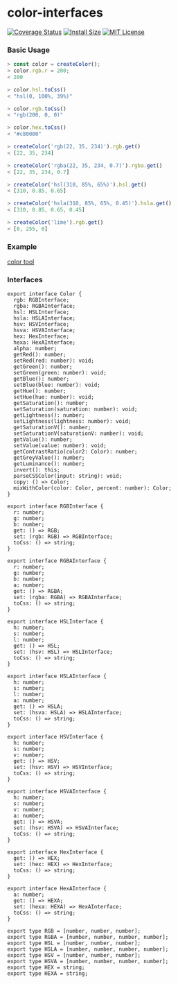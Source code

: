 # color-interfaces

[![Coverage Status](https://coveralls.io/repos/github/chriskr/color-interfaces/badge.svg?branch=master)](https://coveralls.io/github/chriskr/color-interfaces)
[![Install Size](https://packagephobia.now.sh/badge?p=color-interfaces)](https://packagephobia.now.sh/result?p=color-interfaces)
[![MIT License](http://img.shields.io/badge/license-MIT-blue.svg)](https://github.com/chriskr/color-interfaces/blob/master/LICENSE)

### Basic Usage

```js
> const color = createColor();
> color.rgb.r = 200;
< 200

> color.hsl.toCss()
< "hsl(0, 100%, 39%)"

> color.rgb.toCss()
< "rgb(200, 0, 0)"

> color.hex.toCss()
< "#c80000"

> createColor('rgb(22, 35, 234)').rgb.get()
< [22, 35, 234]

> createColor('rgba(22, 35, 234, 0.7)').rgba.get()
< [22, 35, 234, 0.7]

> createColor('hsl(310, 85%, 65%)').hsl.get()
< [310, 0.85, 0.65]

> createColor('hsla(310, 85%, 65%, 0.45)').hsla.get()
< [310, 0.85, 0.65, 0.45]

> createColor('lime').rgb.get()
< [0, 255, 0]
```

### Example

[color tool](https://chriskr.github.io/color-tool/build/)

### Interfaces

```TypeScriptexport
export interface Color {
  rgb: RGBInterface;
  rgba: RGBAInterface;
  hsl: HSLInterface;
  hsla: HSLAInterface;
  hsv: HSVInterface;
  hsva: HSVAInterface;
  hex: HexInterface;
  hexa: HexAInterface;
  alpha: number;
  getRed(): number;
  setRed(red: number): void;
  getGreen(): number;
  setGreen(green: number): void;
  getBlue(): number;
  setBlue(blue: number): void;
  getHue(): number;
  setHue(hue: number): void;
  getSaturation(): number;
  setSaturation(saturation: number): void;
  getLightness(): number;
  setLightness(lightness: number): void;
  getSaturationV(): number;
  setSaturationV(saturationV: number): void;
  getValue(): number;
  setValue(value: number): void;
  getContrastRatio(color2: Color): number;
  getGreyValue(): number;
  getLuminance(): number;
  invert(): this;
  parseCSSColor(input: string): void;
  copy: () => Color;
  mixWithColor(color: Color, percent: number): Color;
}

export interface RGBInterface {
  r: number;
  g: number;
  b: number;
  get: () => RGB;
  set: (rgb: RGB) => RGBInterface;
  toCss: () => string;
}

export interface RGBAInterface {
  r: number;
  g: number;
  b: number;
  a: number;
  get: () => RGBA;
  set: (rgba: RGBA) => RGBAInterface;
  toCss: () => string;
}

export interface HSLInterface {
  h: number;
  s: number;
  l: number;
  get: () => HSL;
  set: (hsv: HSL) => HSLInterface;
  toCss: () => string;
}

export interface HSLAInterface {
  h: number;
  s: number;
  l: number;
  a: number;
  get: () => HSLA;
  set: (hsva: HSLA) => HSLAInterface;
  toCss: () => string;
}

export interface HSVInterface {
  h: number;
  s: number;
  v: number;
  get: () => HSV;
  set: (hsv: HSV) => HSVInterface;
  toCss: () => string;
}

export interface HSVAInterface {
  h: number;
  s: number;
  v: number;
  a: number;
  get: () => HSVA;
  set: (hsv: HSVA) => HSVAInterface;
  toCss: () => string;
}

export interface HexInterface {
  get: () => HEX;
  set: (hex: HEX) => HexInterface;
  toCss: () => string;
}

export interface HexAInterface {
  a: number;
  get: () => HEXA;
  set: (hexa: HEXA) => HexAInterface;
  toCss: () => string;
}

export type RGB = [number, number, number];
export type RGBA = [number, number, number, number];
export type HSL = [number, number, number];
export type HSLA = [number, number, number, number];
export type HSV = [number, number, number];
export type HSVA = [number, number, number, number];
export type HEX = string;
export type HEXA = string;


```
